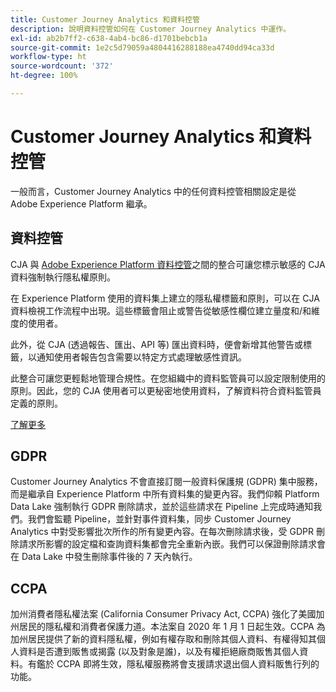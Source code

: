 ```yaml
---
title: Customer Journey Analytics 和資料控管
description: 說明資料控管如何在 Customer Journey Analytics 中運作。
exl-id: ab2b7ff2-c638-4ab4-bc86-d1701bebcb1a
source-git-commit: 1e2c5d79059a4804416288188ea4740dd94ca33d
workflow-type: ht
source-wordcount: '372'
ht-degree: 100%

---
```


# Customer Journey Analytics 和資料控管

一般而言，Customer Journey Analytics 中的任何資料控管相關設定是從 Adobe Experience Platform 繼承。

## 資料控管

CJA 與 [Adobe Experience Platform 資料控管](https://experienceleague.adobe.com/docs/experience-platform/data-governance/home.html?lang=zh-Hant)之間的整合可讓您標示敏感的 CJA 資料強制執行隱私權原則。

在 Experience Platform 使用的資料集上建立的隱私權標籤和原則，可以在 CJA 資料檢視工作流程中出現。這些標籤會阻止或警告從敏感性欄位建立量度和/和維度的使用者。

此外，從 CJA (透過報告、匯出、API 等) 匯出資料時，便會新增其他警告或標籤，以通知使用者報告包含需要以特定方式處理敏感性資訊。

此整合可讓您更輕鬆地管理合規性。在您組織中的資料監管員可以設定限制使用的原則。因此，您的 CJA 使用者可以更秘密地使用資料，了解資料符合資料監管員定義的原則。

[了解更多](/help/data-views/data-governance.md)

## GDPR

Customer Journey Analytics 不會直接訂閱一般資料保護規 (GDPR) 集中服務，而是繼承自 Experience Platform 中所有資料集的變更內容。我們仰賴 Platform Data Lake 強制執行 GDPR 刪除請求，並於這些請求在 Pipeline 上完成時通知我們。我們會監聽 Pipeline，並針對事件資料集，同步 Customer Journey Analytics 中對受影響批次所作的所有變更內容。在每次刪除請求後，受 GDPR 刪除請求所影響的設定檔和查詢資料集都會完全重新內嵌。我們可以保證刪除請求會在 Data Lake 中發生刪除事件後的 7 天內執行。

## CCPA

加州消費者隱私權法案 (California Consumer Privacy Act, CCPA) 強化了美國加州居民的隱私權和消費者保護力道。本法案自 2020 年 1 月 1 日起生效。CCPA 為加州居民提供了新的資料隱私權，例如有權存取和刪除其個人資料、有權得知其個人資料是否遭到販售或揭露 (以及對象是誰)，以及有權拒絕廠商販售其個人資料。有鑑於 CCPA 即將生效，隱私權服務將會支援請求退出個人資料販售行列的功能。
